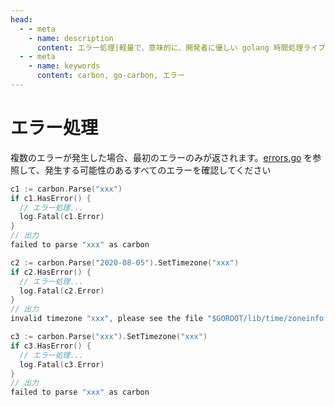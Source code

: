 ```yaml
---
head:
  - - meta
    - name: description
      content: エラー処理|軽量で、意味的に、開発者に優しい golang 時間処理ライブラリ
  - - meta
    - name: keywords
      content: carbon, go-carbon, エラー
---
```


# エラー処理
複数のエラーが発生した場合、最初のエラーのみが返されます。<a href="https://github.com/dromara/carbon/blob/master/errors.go" target="_blank" rel="noreferrer">errors.go</a> を参照して、発生する可能性のあるすべてのエラーを確認してください

```go
c1 := carbon.Parse("xxx")
if c1.HasError() {
  // エラー処理...
  log.Fatal(c1.Error)
}
// 出力
failed to parse "xxx" as carbon

c2 := carbon.Parse("2020-08-05").SetTimezone("xxx")
if c2.HasError() {
  // エラー処理...
  log.Fatal(c2.Error)
}
// 出力
invalid timezone "xxx", please see the file "$GOROOT/lib/time/zoneinfo.zip" for all valid timezones

c3 := carbon.Parse("xxx").SetTimezone("xxx")
if c3.HasError() {
  // エラー処理...
  log.Fatal(c3.Error)
}
// 出力
failed to parse "xxx" as carbon
```
